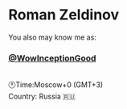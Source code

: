 # Roman Zeldinov
You also may know me as:
### [@WowInceptionGood](https://github.com/WowInceptionGood)
<br>
🕐Time:Moscow+0 (GMT+3)
<br>
Country: Russia 🇷🇺
<br>



